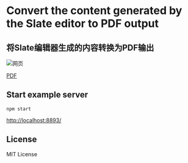 # Convert the content generated by the Slate editor to PDF output

## 将Slate编辑器生成的内容转换为PDF输出

![网页](https://raw.githubusercontent.com/ahai3840/slate-to-pdf/master/img/web.jpg)

[PDF](https://github.com/ahai3840/slate-to-pdf/raw/master/pdf.pdf)

## Start example server

```
npm start
```

[http://localhost:8893/](http://localhost:8893/)

## License

MIT License
